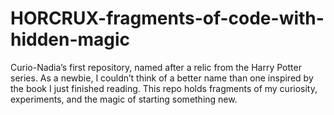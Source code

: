 # HORCRUX-fragments-of-code-with-hidden-magic
Curio-Nadia’s first repository, named after a relic from the Harry Potter series. As a newbie, I couldn’t think of a better name than one inspired by the book I just finished reading. This repo holds fragments of my curiosity, experiments, and the magic of starting something new.
